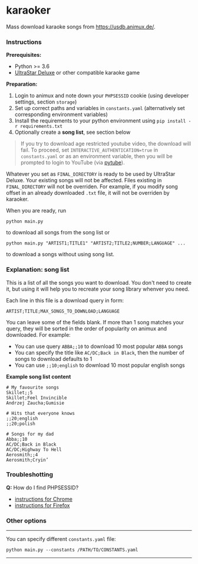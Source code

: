 # karaoker

Mass download karaoke songs from https://usdb.animux.de/.

### Instructions

**Prerequisites:**
* Python >= 3.6
* [UltraStar Deluxe](https://github.com/UltraStar-Deluxe/USDX) or other compatible karaoke game

**Preparation:**

1. Login to animux and note down your `PHPSESSID` cookie (using developer settings, section `storage`)
2. Set up correct paths and variables in `constants.yaml` (alternatively set corresponding environment variables)
3. Install the requirements to your python environment using `pip install -r requirements.txt`
4. Optionally create a **song list**, see section below

> If you try to download age restricted youtube video, the download will fail.
> To proceed, set `INTERACTIVE_AUTHENTICATION=true` in `constants.yaml` or as an environment variable,
> then you will be prompted to login to YouTube (via [pytube](https://github.com/pytube/pytube)).

Whatever you set as `FINAL_DIRECTORY` is ready to be used by UltraStar Deluxe.
Your existing songs will not be affected. Files existing in `FINAL_DIRECTORY` will not be overriden.
For example, if you modify song offset in an already downloaded `.txt` file, it will not be overriden by karaoker.

When you are ready, run

```
python main.py
```

to download all songs from the song list or 

```
python main.py "ARTIST1;TITLE1" "ARTIST2;TITLE2;NUMBER;LANGUAGE" ...
```
to download a songs without using song list.

### Explanation: song list

This is a list of all the songs you want to download.
You don't need to create it, but using it will help you to recreate your song library whenver you need.

Each line in this file is a download query in form:

```
ARTIST;TITLE;MAX_SONGS_TO_DOWNLOAD;LANGUAGE
```

You can leave some of the fields blank.
If more than 1 song matches your query, they will be sorted in the order of popularity on animux and downloaded.
For example:

* You can use query `ABBA;;10` to download 10 most popular `ABBA` songs
* You can specify the title like `AC/DC;Back in Black`, then the number of songs to download defaults to 1
* You can use `;;10;english` to download 10 most popular english songs

**Example song list content**

```
# My favourite songs
Skillet;;5
Skillet;Feel Invincible
Andrzej Zaucha;Gumisie

# Hits that everyone knows
;;20;english
;;20;polish

# Songs for my dad
Abba;;10
AC/DC;Back in Black
AC/DC;Highway To Hell
Aerosmith;;4
Aerosmith;Cryin’
```

### Troubleshotting

**Q:** How do I find PHPSESSID?
* [instructions for Chrome](https://www.cookieserve.com/knowledge-base/website-cookies/how-do-i-check-cookies-in-chrome/)
* [instructions for Firefox](https://www.cookieserve.com/knowledge-base/website-cookies/how-do-i-check-cookies-in-firefox/)

### Other options
---

You can specify different `constants.yaml` file:

```
python main.py --constants /PATH/TO/CONSTANTS.yaml
```

---
